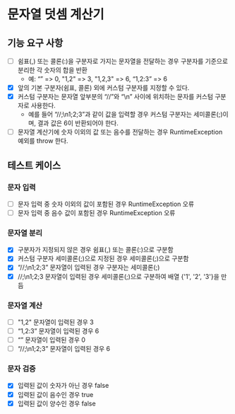 # 문자열 덧셈 계산기

## 기능 요구 사항

- [ ] 쉼표(,) 또는 콜론(:)을 구분자로 가지는 문자열을 전달하는 경우 구분자를 기준으로 분리한 각 숫자의 합을 반환
    - 예: “” => 0, "1,2" => 3, "1,2,3" => 6, “1,2:3” => 6
- [x] 앞의 기본 구분자(쉼표, 콜론) 외에 커스텀 구분자를 지정할 수 있다.
- [x] 커스텀 구분자는 문자열 앞부분의 “//”와 “\n” 사이에 위치하는 문자를 커스텀 구분자로 사용한다.
    - 예를 들어 “//;\n1;2;3”과 같이 값을 입력할 경우 커스텀 구분자는 세미콜론(;)이며, 결과 값은 6이 반환되어야 한다.
- [ ] 문자열 계산기에 숫자 이외의 값 또는 음수를 전달하는 경우 RuntimeException 예외를 throw 한다.

## 테스트 케이스

### 문자 입력

- [ ] 문자 입력 중 숫자 이외의 값이 포함된 경우 RuntimeException 오류
- [ ] 문자 입력 중 음수 값이 포함된 경우 RuntimeException 오류

### 문자열 분리

- [x] 구분자가 지정되지 않은 경우 쉼표(,) 또는 콜론(:)으로 구분함
- [x] 커스텀 구분자 세미콜론(;)으로 지정된 경우 세미콜론(;)으로 구분함
- [x] “//;\n1;2;3” 문자열이 입력된 경우 구분자는 세미콜론(;)
- [x] //;\n1;2;3 문자열이 입력된 경우 세미콜론(;)으로 구분하여 배열 {'1', '2', '3'}을 만듬

### 문자열 계산

- [ ] "1,2" 문자열이 입력된 경우 3
- [ ] “1,2:3” 문자열이 입력된 경우 6
- [ ] “” 문자열이 입력된 경우 0
- [ ] “//;\n1;2;3” 문자열이 입력된 경우 6

### 문자 검증

- [x] 입력된 값이 숫자가 아닌 경우 false
- [x] 입력된 값이 음수인 경우 true
- [x] 입력된 값이 양수인 경우 false
